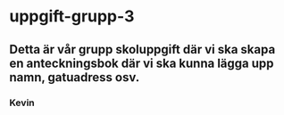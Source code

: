 # uppgift-grupp-3

## Detta är vår grupp skoluppgift där vi ska skapa en anteckningsbok där vi ska kunna lägga upp namn, gatuadress osv. 

### Kevin